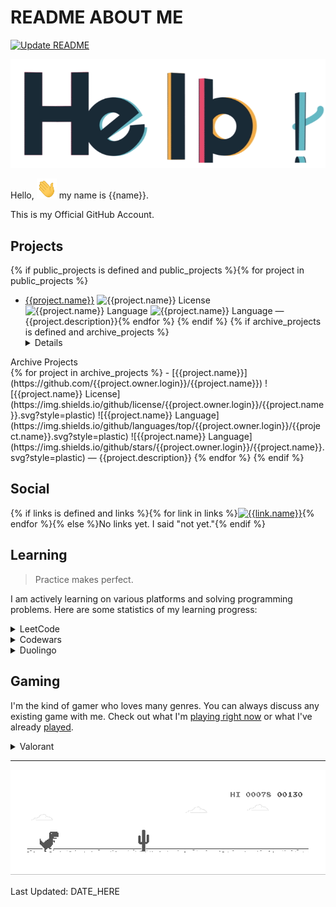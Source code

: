 # README ABOUT ME #

[![Update README](https://github.com/Alimektor/Alimektor/actions/workflows/update-readme.yml/badge.svg)](https://github.com/Alimektor/Alimektor/actions/workflows/update-readme.yml)

![Hello](images/general/hello.gif)

Hello, <img src="images/general/hi.gif" width="32px" height="32px"> my name is {{name}}.

This is my Official GitHub Account.

## Projects ##
{% if public_projects is defined and public_projects %}{% for project in public_projects %}
- [{{project.name}}](https://github.com/{{project.owner.login}}/{{project.name}}) ![{{project.name}} License](https://img.shields.io/github/license/{{project.owner.login}}/{{project.name}}.svg?style=plastic) ![{{project.name}} Language](https://img.shields.io/github/languages/top/{{project.owner.login}}/{{project.name}}.svg?style=plastic) ![{{project.name}} Language](https://img.shields.io/github/stars/{{project.owner.login}}/{{project.name}}.svg?style=plastic) — {{project.description}}{% endfor %}
{% endif %}
{% if archive_projects is defined and archive_projects %}<details>
<summary>Archive Projects</summary>
{% for project in archive_projects %}
- [{{project.name}}](https://github.com/{{project.owner.login}}/{{project.name}}) ![{{project.name}} License](https://img.shields.io/github/license/{{project.owner.login}}/{{project.name}}.svg?style=plastic) ![{{project.name}} Language](https://img.shields.io/github/languages/top/{{project.owner.login}}/{{project.name}}.svg?style=plastic) ![{{project.name}} Language](https://img.shields.io/github/stars/{{project.owner.login}}/{{project.name}}.svg?style=plastic) — {{project.description}}
{% endfor %}</details>
{% endif %}

## Social ##

{% if links is defined and links %}{% for link in links %}[![{{link.name}}](https://img.shields.io/badge/{{link.badge}})]({{link.url}}){% endfor %}{% else %}No links yet. I said "not yet."{% endif %}

## Learning ##

> Practice makes perfect.

I am actively learning on various platforms and solving programming problems. Here are some statistics of my learning progress:

<details>

<summary>LeetCode</summary>

I like LeetCode. I don't have time to go through it that often at the moment, but it keeps me going.

[![LeetCode user Alimektor](https://img.shields.io/badge/dynamic/json?style=for-the-badge&labelColor=black&color=%23ffa116&label=Ranking&query=ranking&url=https%3A%2F%2Fleetcode-badge.vercel.app%2Fapi%2Fusers%2FAlimektor&logo=leetcode&logoColor=yellow)](https://leetcode.com/Alimektor/)

[![LeetCode user Alimektor](https://img.shields.io/badge/dynamic/json?style=for-the-badge&labelColor=black&color=%23ffa116&label=Solved&query=solvedOverTotal&url=https%3A%2F%2Fleetcode-badge.vercel.app%2Fapi%2Fusers%2FAlimektor&logo=leetcode&logoColor=yellow)](https://leetcode.com/Alimektor/)

[![LeetCode user Alimektor](https://img.shields.io/badge/dynamic/json?style=for-the-badge&labelColor=black&color=%23ffa116&label=Solved&query=solvedPercentage&url=https%3A%2F%2Fleetcode-badge.vercel.app%2Fapi%2Fusers%2FAlimektor&logo=leetcode&logoColor=yellow)](https://leetcode.com/Alimektor/)

</details>

<details>

<summary>Codewars</summary>

Codewars is a platform where you can learn some syntactic sugar for a certain. I usually use it to quickly learn the basics of some language with examples.

<a href="https://www.codewars.com/users/Alimektor"><img src="https://www.codewars.com/users/Alimektor/badges/large" alt="Codewars"></a>

</details>

<details>

<summary>Duolingo</summary>

Most likely, this app is just good practice for a taxi ride. But friends are on the app and a little practice is good. Plus it disciplines me to build useful habits.

<a href="https://www.duolingo.com/profile/Alimektor"><img src="https://duolingo-stats-card.vercel.app/api?username=Alimektor&theme=purple-gang" alt="Duolingo"></a>

</details>

## Gaming ##

I'm the kind of gamer who loves many genres. You can always discuss any existing game with me. Check out what I'm [playing right now](https://www.igdb.com/users/alimektor/lists/playing) or what I've already [played](https://www.igdb.com/users/alimektor/lists/played).

<details>

<summary>Valorant</summary>

Yeah, I'm playing Valorant. Just not alone.

[![Valorant Badge](https://img.shields.io/badge/Valorant-FA4454?logo=valorant&logoColor=fff&style=flat-square)](https://tracker.gg/valorant/profile/riot/%E3%82%A2%E3%83%AA%E3%83%A1%E3%82%AF%E3%82%BF%23%E3%82%A2%E3%83%AC%E3%83%8D%E3%82%AF%E3%83%88/overview)

</details>

----

![Dino](images/general/dino.gif)

Last Updated: DATE_HERE
